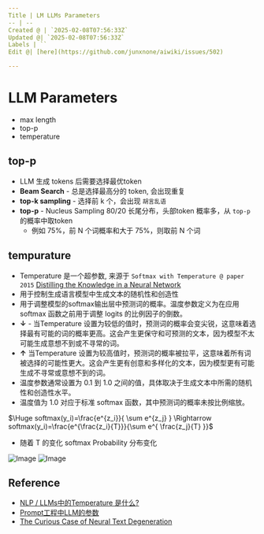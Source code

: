 ```yaml
---
Title | LM LLMs Parameters
-- | --
Created @ | `2025-02-08T07:56:33Z`
Updated @| `2025-02-08T07:56:33Z`
Labels | ``
Edit @| [here](https://github.com/junxnone/aiwiki/issues/502)

---
```

# LLM Parameters

- max length
- top-p
- temperature

## top-p

- LLM 生成 tokens 后需要选择最优token
- **Beam Search** - 总是选择最高分的 token, 会出现重复
- **top-k sampling** - 选择前 k 个，会出现 `胡言乱语`
- **top-p** - Nucleus Sampling 80/20 长尾分布，头部token 概率多，从 `top-p` 的概率中取token
  - 例如 75%，前 N 个词概率和大于 75%，则取前 N 个词


## tempurature

- Temperature 是一个超参数, 来源于 `Softmax with Temperature @ paper 2015` [Distilling the Knowledge in a Neural Network](https://arxiv.org/abs/1503.02531)
- 用于控制生成语言模型中生成文本的随机性和创造性
- 用于调整模型的softmax输出层中预测词的概率。温度参数定义为在应用 softmax 函数之前用于调整 logits 的比例因子的倒数。
- **↓** - 当Temperature 设置为较低的值时，预测词的概率会变尖锐，这意味着选择最有可能的词的概率更高。这会产生更保守和可预测的文本，因为模型不太可能生成意想不到或不寻常的词。
- **↑** 当Temperature 设置为较高值时，预测词的概率被拉平，这意味着所有词被选择的可能性更大。这会产生更有创意和多样化的文本，因为模型更有可能生成不寻常或意想不到的词。
- 温度参数通常设置为 0.1 到 1.0 之间的值，具体取决于生成文本中所需的随机性和创造性水平。
- 温度值为 1.0 对应于标准 softmax 函数，其中预测词的概率未按比例缩放。



$\Huge softmax(y_i)=\frac{e^{z_i}}{ \sum e^{z_j} } \Rightarrow   softmax(y_i)=\frac{e^{\frac{z_i}{T}}}{\sum e^{ \frac{z_j}{T} }}$



- 随着 T 的变化 softmax Probability 分布变化





![Image](https://github.com/junxnone/aiwiki/assets/2216970/fc06da83-57b8-424d-8dad-b9963b0ae397)
![Image](https://github.com/junxnone/aiwiki/assets/2216970/d2c5f179-11ed-464f-9131-5c0e2888a19a)




## Reference
- [NLP / LLMs中的Temperature 是什么?](https://blog.csdn.net/deephub/article/details/129682591)
- [Prompt⼯程中LLM的参数](https://zhuanlan.zhihu.com/p/646399189)
- [The Curious Case of Neural Text Degeneration](https://arxiv.org/abs/1904.09751)



